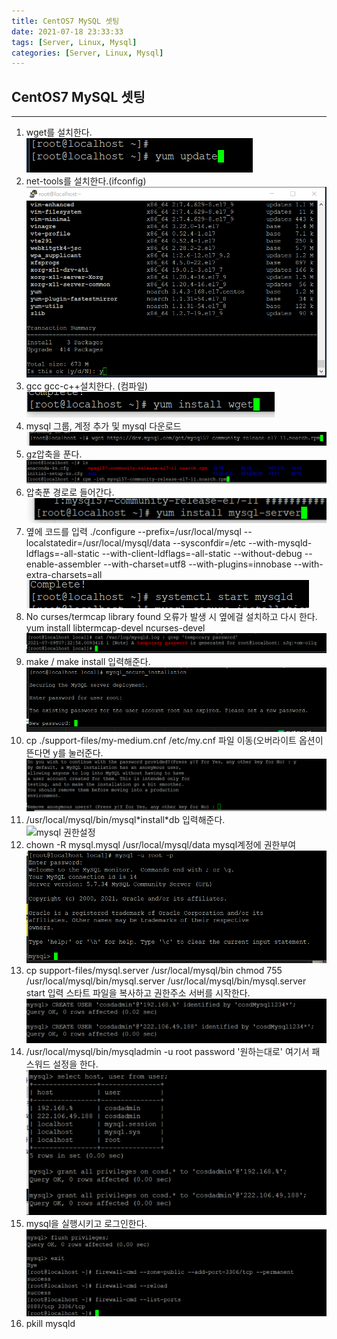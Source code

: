 ```yaml
---
title: CentOS7 MySQL 셋팅
date: 2021-07-18 23:33:33
tags: [Server, Linux, Mysql]
categories: [Server, Linux, Mysql]
---
```


## CentOS7 MySQL 셋팅

---

1. wget를 설치한다.  
   ![yum업데이트](1.yum_업데이트.png)
2. net-tools를 설치한다.(ifconfig)  
   ![업데이트 수락](2.yum업데이트_수락.png)
3. gcc gcc-c++설치한다. (컴파일)  
   ![wget 설치](3.wget설치.png)
4. mysql 그룹, 계정 추가 및 mysql 다운로드  
   ![mysql 다운로드](4.mysql_다운로드.png)
5. gz압축을 푼다.  
   ![mysql 설치](5.mysql설치.png)
6. 압축푼 경로로 들어간다.  
   ![mysql 서버 설치](6.mysql서버_설치.png)
7. 옆에 코드를 입력 ./configure --prefix=/usr/local/mysql --localstatedir=/usr/local/mysql/data --sysconfdir=/etc --with-mysqld-ldflags=-all-static --with-client-ldflags=-all-static --without-debug --enable-assembler --with-charset=utf8 --with-plugins=innobase --with-extra-charsets=all  
   ![mysql서버시작](7.mysql서버_시작.png)
8. No curses/termcap library found 오류가 발생 시 옆에걸 설치하고 다시 한다. yum install libtermcap-devel ncurses-devel  
   ![mysql 초기암호 획득](8.mysql_초기암호_확인법.png)
9. make / make install 입력해준다.  
   ![mysql 초기셋팅](9.mysql_초기셋팅.png)
10. cp ./support-files/my-medium.cnf /etc/my.cnf 파일 이동(오버라이트 옵션이 뜬다면 y를 눌러준다.  
    ![mysql 비밀번호 셋팅](10.비밀번호_셋팅완료..png)
11. /usr/local/mysql/bin/mysql\*install*db 입력해준다.  
    ![mysql 권한설정](11.각종*권한설정.png)
12. chown -R mysql.mysql /usr/local/mysql/data mysql계정에 권한부여  
    ![mysql 설치완료](12.mysql설치완료_후_접속.png)
13. cp support-files/mysql.server /usr/local/mysql/bin
    chmod 755 /usr/local/mysql/bin/mysql.server
    /usr/local/mysql/bin/mysql.server start 입력
    스타트 파일을 복사하고 권한주소 서버를 시작한다.  
    ![사용자 추가](13.mysql_user추가.png)
14. /usr/local/mysql/bin/mysqladmin -u root password '원하는대로' 여기서 패스워드 설정을 한다.  
    ![사용자에 권한추가](14.mysql_user권한추가.png)
15. mysql을 실행시키고 로그인한다.  
    ![방화벽추가](15.mysql_변경저장_및_방화벽_포트추가.png)
16. pkill mysqld
